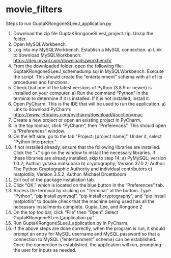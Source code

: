 # movie_filters

Steps to run GuptaKRongoneSLeeJ_application.py

1) Download the zip file GuptaKRongoneSLeeJ_project.zip. Unzip the folder.
2) Open MySQLWorkbench.
3) Log into my MySQLWorkbench. Establish a MySQL connection.
a) Link to download MySQLWorkbench:
https://dev.mysql.com/downloads/workbench/
4) From the downloaded folder, open the following file:
GuptaKRongoneSLeeJ_schemadump.sql in MySQLWorkbench. Execute the
script. This should create the “entertainment” schema with all of its procedures
and functions.
5) Check that one of the latest versions of Python (3.8.9 or newer) is installed on
your computer.
  a) Run the command “Python” in the terminal to determine if it is installed.
  If it is not installed, install it.
6) Open PyCharm. This is the IDE that will be used to run the application.
  a) Link to download PyCharm:
  https://www.jetbrains.com/pycharm/download/#section=mac
7) Create a new project or open an existing project in PyCharm.
8) In the top toolbar, click “PyCharm”, then “Preferences”. This should open a
“Preferences” window.
9) On the left side, go to the tab “Project: [project name]”. Under it, select “Python
Interpreter.”
10) If not installed already, ensure that the following libraries are installed. Click the
“+” sign on the window to install the necessary libraries. If these libraries are
already installed, skip to step 14:
  a) PyMySQL; version 1.0.2; Author: yutaka.matsubara
  b) cryptography; Version 37.0.2; Author: The Python Cryptographic
  Authority and individual contributors
  c) matplotlib; Version 3.5.2; Author: Michael Droettboom
11) Exit out of the package installation tab.
12) Click “OK,” which is located on the blue button in the “Preferences” tab.
13) Access the terminal by clicking on “Terminal” at the bottom. Type “Python”, “pip
install pymysql”, “pip install cryptography”, and “pip install matplotlib” to double
check that the machine being used has all the necessary installments complete. 
Gupta, Lee, and Rongone 2
14) On the top toolbar, click “File” then “Open”. Select
GuptaKRongoneSLeeJ_application.py”
15) Run GuptaKRongoneSLeeJ_application.py in PyCharm.
16) If the above steps are done correctly, when the program is run, it should prompt
an entry for MySQL username and MySQL password so that a connection to
MySQL (“entertainment” schema) can be established. Once the connection is
established, the application will run, prompting the user for inputs as needed.
